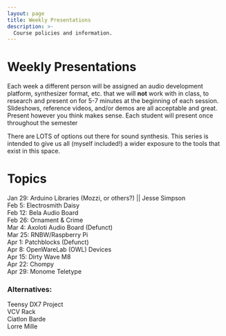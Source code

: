 ```yaml
---
layout: page
title: Weekly Presentations
description: >-
  Course policies and information.
---
```


# Weekly Presentations

Each week a different person will be assigned an audio development platform, synthesizer format, etc. that we will **not** work with in class, to research and present on for 5-7 minutes at the beginning of each session. Slideshows, reference videos, and/or demos are all acceptable and great. Present however you think makes sense. Each student will present once throughout the semester

There are LOTS of options out there for sound synthesis. This series is intended to give us all (myself included!) a wider exposure to the tools that exist in this space.

# Topics

<!-- **Development Board**{: .label .label-purple }
**Teensy Project**{: .label .label-red }
**Eurorack**{: .label .label-yellow }
**Product/Tool**{: .label .label-green } -->

Jan 29: Arduino Libraries (Mozzi, or others?) || Jesse Simpson  
Feb 5: Electrosmith Daisy  
Feb 12: Bela Audio Board  
Feb 26: Ornament & Crime  
Mar 4: Axoloti Audio Board (Defunct)  
Mar 25: RNBW/Raspberry Pi  
Apr 1: Patchblocks (Defunct)  
Apr 8: OpenWareLab (OWL) Devices  
Apr 15: Dirty Wave M8  
Apr 22: Chompy  
Apr 29: Monome Teletype

### Alternatives:

Teensy DX7 Project  
VCV Rack  
Ciatlon Barde  
Lorre Mille
